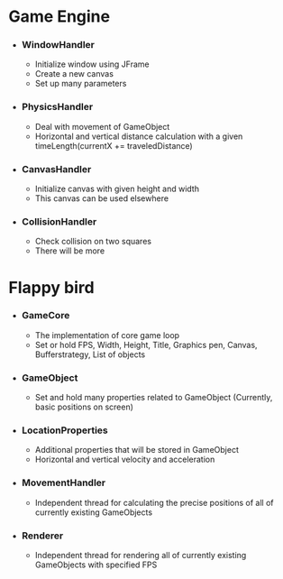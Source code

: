 # Game Engine
  - ### WindowHandler
    - Initialize window using JFrame
    - Create a new canvas
    - Set up many parameters
  - ### PhysicsHandler
    - Deal with movement of GameObject
    - Horizontal and vertical distance calculation with a given timeLength(currentX += traveledDistance)
  - ### CanvasHandler
    - Initialize canvas with given height and width
    - This canvas can be used elsewhere
  - ### CollisionHandler
    - Check collision on two squares
    - There will be more

# Flappy bird
  - ### GameCore
    - The implementation of core game loop
    - Set or hold FPS, Width, Height, Title, Graphics pen, Canvas, Bufferstrategy, List of objects
  - ### GameObject
    - Set and hold many properties related to GameObject (Currently, basic positions on screen)
  - ### LocationProperties
    - Additional properties that will be stored in GameObject
    - Horizontal and vertical velocity and acceleration
  - ### MovementHandler
    - Independent thread for calculating the precise positions of all of currently existing GameObjects
  - ### Renderer
    - Independent thread for rendering all of currently existing GameObjects with specified FPS
